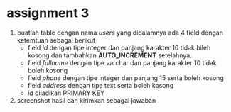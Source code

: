 # assignment 3

1. buatlah table dengan nama *users* yang didalamnya ada 4 field dengan ketemtuan sebagai berikut
    - field *id* dengan tipe integer dan panjang karakter 10 tidak bileh kosong dan tambahkan **AUTO_INCREMENT** setelahnya.
    - field *fullname* dengan tipe varchar dan panjang karakter 10 tidak boleh kosong
    - field *phone* dengan tipe integer dan panjang 15 serta boleh kosong
    - field *address* dengan tipe text serta boleh kosong
    - *id* dijadikan PRIMARY KEY
2. screenshot hasil dan kirimkan sebagai jawaban
